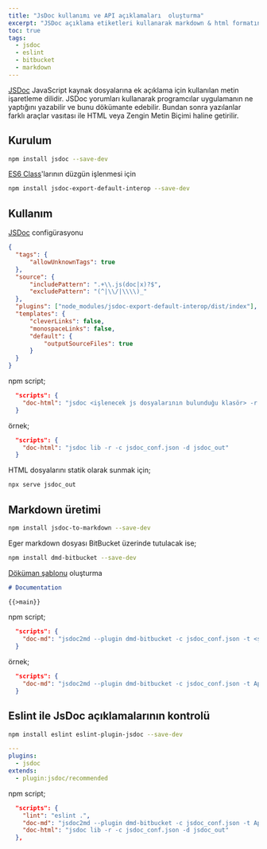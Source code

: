 ```yaml
---
title: "JsDoc kullanımı ve API açıklamaları  oluşturma"
excerpt: "JSDoc açıklama etiketleri kullanarak markdown & html formatında API belgeleri oluşturma"
toc: true
tags: 
  - jsdoc
  - eslint
  - bitbucket
  - markdown
---
```


[JSDoc](https://devdocs.io/jsdoc/) JavaScript kaynak dosyalarına ek açıklama için kullanılan metin işaretleme dilidir. JSDoc yorumları kullanarak programcılar uygulamanın ne yaptığını yazabilir ve bunu dökümante edebilir. Bundan sonra yazılanlar farklı araçlar vasıtası ile HTML veya Zengin Metin Biçimi haline getirilir.

## Kurulum

```bash
npm install jsdoc --save-dev
```

[ES6 Class](http://es6-features.org/#ClassDefinition)'larının düzgün işlenmesi için

```bash
npm install jsdoc-export-default-interop --save-dev
```

## Kullanım

[JSDoc](https://devdocs.io/jsdoc/about-configuring-jsdoc) configürasyonu

```json
{
  "tags": {
      "allowUnknownTags": true
  },
  "source": {
      "includePattern": ".+\\.js(doc|x)?$",
      "excludePattern": "(^|\\/|\\\\)_"
  },
  "plugins": ["node_modules/jsdoc-export-default-interop/dist/index"],
  "templates": {
      "cleverLinks": false,
      "monospaceLinks": false,
      "default": {
          "outputSourceFiles": true
      }
  }
}
```

npm script;

```json
  "scripts": {
    "doc-html": "jsdoc <işlenecek js dosyalarının bulunduğu klasör> -r -c <configürasyon dosyasının adı>.json -d <çıktı klasörü>"
  }
```

örnek;

```json
  "scripts": {
    "doc-html": "jsdoc lib -r -c jsdoc_conf.json -d jsdoc_out"
  }
```

HTML dosyalarını statik olarak sunmak için;

```bash
npx serve jsdoc_out
```

## Markdown üretimi

```bash
npm install jsdoc-to-markdown --save-dev
```

Eger markdown dosyası BitBucket üzerinde tutulacak ise;

```bash
npm install dmd-bitbucket --save-dev
```

[Döküman şablonu](https://github.com/jsdoc2md/jsdoc-to-markdown/wiki/Create-a-README-template) oluşturma

```markdown
# Documentation

{{>main}}
```

npm script;

```json
  "scripts": {
    "doc-md": "jsdoc2md --plugin dmd-bitbucket -c jsdoc_conf.json -t <şablon dosyası>.hbs lib/**/*.js > <çıktı>.md",
  }
```

örnek;

```json
  "scripts": {
    "doc-md": "jsdoc2md --plugin dmd-bitbucket -c jsdoc_conf.json -t ApiDocs.hbs lib/**/*.js > ApiDocs.md",
  }
```

## Eslint ile JsDoc açıklamalarının kontrolü

```bash
npm install eslint eslint-plugin-jsdoc --save-dev
```

```yaml
---
plugins:
  - jsdoc
extends:
  - plugin:jsdoc/recommended
```

npm script;

```json
  "scripts": {
    "lint": "eslint .",
    "doc-md": "jsdoc2md --plugin dmd-bitbucket -c jsdoc_conf.json -t ApiDocs.hbs lib/**/*.js > ApiDocs.md",
    "doc-html": "jsdoc lib -r -c jsdoc_conf.json -d jsdoc_out"
  },
```
